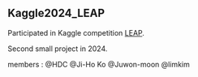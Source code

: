 ## Kaggle2024_LEAP

Participated in Kaggle competition [LEAP](https://www.kaggle.com/competitions/leap-atmospheric-physics-ai-climsim/overview).

Second small project in 2024.

members : @HDC @Ji-Ho Ko @Juwon-moon @limkim
